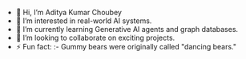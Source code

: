 - 👋 Hi, I’m Aditya Kumar Choubey
- 👀 I’m interested in real-world AI systems.
- 🌱 I’m currently learning Generative AI agents and graph databases.
- 💞️ I’m looking to collaborate on exciting projects.
- ⚡ Fun fact: :- Gummy bears were originally called "dancing bears."
<!---
adchoubey/adchoubey is a ✨ special ✨ repository because its `README.md` (this file) appears on your GitHub profile.
You can click the Preview link to take a look at your changes.
--->
